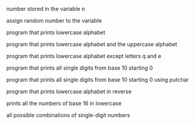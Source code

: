 number stored in the variable n

assign random number to the variable

program that prints lowercase alphabet

program that prints lowercase alphabet and the uppercase alphabet

program that prints lowercase alphabet except letters q and e

program that prints all single digits from base 10 starting 0

program that prints all single digits from base 10 starting 0 using putchar

program that prints lowercase alphabet in reverse

prints all the numbers of base 16 in lowercase

all possible combinations of single-digit numbers
